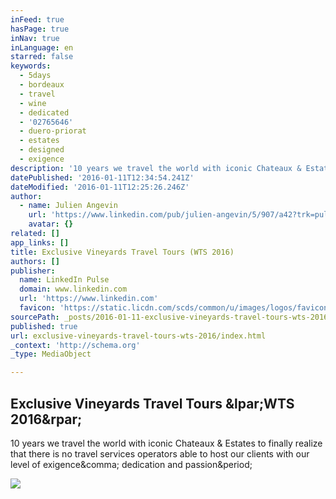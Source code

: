 ```yaml
---
inFeed: true
hasPage: true
inNav: true
inLanguage: en
starred: false
keywords:
  - 5days
  - bordeaux
  - travel
  - wine
  - dedicated
  - '02765646'
  - duero-priorat
  - estates
  - designed
  - exigence
description: '10 years we travel the world with iconic Chateaux & Estates to finally realize that there is no travel services operators able to host our clients with our level of exigence, dedication and passion.'
datePublished: '2016-01-11T12:34:54.241Z'
dateModified: '2016-01-11T12:25:26.246Z'
author:
  - name: Julien Angevin
    url: 'https://www.linkedin.com/pub/julien-angevin/5/907/a42?trk=pulse-det-athr_prof-art_hdr'
    avatar: {}
related: []
app_links: []
title: Exclusive Vineyards Travel Tours (WTS 2016)
authors: []
publisher:
  name: LinkedIn Pulse
  domain: www.linkedin.com
  url: 'https://www.linkedin.com'
  favicon: 'https://static.licdn.com/scds/common/u/images/logos/favicons/v1/favicon.ico'
sourcePath: _posts/2016-01-11-exclusive-vineyards-travel-tours-wts-2016.md
published: true
url: exclusive-vineyards-travel-tours-wts-2016/index.html
_context: 'http://schema.org'
_type: MediaObject

---
```

<article style=""><h1>Exclusive Vineyards Travel Tours &amp;lpar;WTS 2016&amp;rpar;</h1><p>10 years we travel the world with iconic Chateaux &amp; Estates to finally realize that there is no travel services operators able to host our clients with our level of exigence&amp;comma; dedication and passion&amp;period;</p><img src="https://media.licdn.com/mpr/mpr/AAEAAQAAAAAAAAWeAAAAJGNlM2FjOTBjLWI4MzctNDZkMS04MGE0LTg5OGJjODcxZDQ3MQ.jpg" /></article>